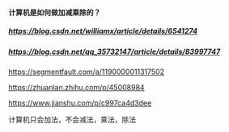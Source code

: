 #### 计算机是如何做加减乘除的？

##### https://blog.csdn.net/williamx/article/details/6541274

##### https://blog.csdn.net/qq_35732147/article/details/83997747

https://segmentfault.com/a/1190000011317502

https://zhuanlan.zhihu.com/p/45008984

https://www.jianshu.com/p/c997ca4d3dee

计算机只会加法，不会减法，乘法，除法

